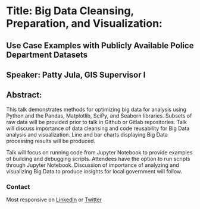 # Title: Big Data Cleansing, Preparation, and Visualization:
## Use Case Examples with Publicly Available Police Department Datasets

## Speaker: Patty Jula, GIS Supervisor I

## Abstract:

This talk demonstrates methods for optimizing big data for analysis using Python and the Pandas, Matplotlib, SciPy, and Seaborn libraries. Subsets of raw data will be provided prior to talk in Github or Gitlab repositories.  Talk will discuss importance of data cleansing and code reusability for Big Data analysis and visualization. Line and bar charts displaying Big Data processing results will be produced. 

Talk will focus on running code from Jupyter Notebook to provide examples of building and debugging scripts. Attendees have the option to run scripts through Jupyter Notebook. Discussion of importance of analyzing and visualizing Big Data to produce insights for local government will follow.

### Contact

Most responsive on [LinkedIn](https://www.linkedin.com/in/pattyjula/) or [Twitter](https://twitter.com/pattyjula) 
